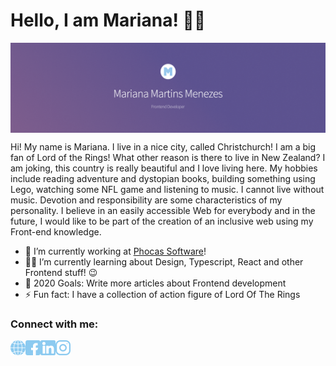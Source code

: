 # Hello, I am Mariana! 🙋‍♀️

[<img align="center" alt="Mariana Martins Menezes | Frontend Developer" src="./images/logo.png" />][website]

Hi! My name is Mariana. I live in a nice city, called Christchurch! I am a big fan of Lord of the Rings! What other reason is there to live in New Zealand? I am joking, this country is really beautiful and I love living here. My hobbies include reading adventure and dystopian books, building something using Lego, watching some NFL game and listening to music. I cannot live without music. Devotion and responsibility are some characteristics of my personality. I believe in an easily accessible Web for everybody and in the future, I would like to be part of the creation of an inclusive web using my Front-end knowledge.

* 🔭 I’m currently working at [Phocas Software](https://www.phocassoftware.com/)!
* 👩‍💻 I’m currently learning about Design, Typescript, React and other Frontend stuff! 😉
* 🥅 2020 Goals: Write more articles about Frontend development
* ⚡ Fun fact: I have a collection of action figure of Lord Of The Rings

### Connect with me:


[<img align="left" alt="mariana-martins.github.io" src="./images/internet.png" />][website]
[<img align="left" alt="Mariana Martins | Facebook" src="./images/facebook.png" />][facebook]
[<img align="left" alt="Mariana Martins Menezes | LinkedIn" src="./images/linkedin.png" />][linkedin]
[<img align="left" alt="Mariana Martins | Instagram" src="./images/instagram.png" />][instagram]

[website]: https://mariana-martins.github.io/
[facebook]: https://www.facebook.com/x2003k
[instagram]: https://www.instagram.com/marianamartinsmenezes
[linkedin]: https://www.linkedin.com/in/marianamenezes/


